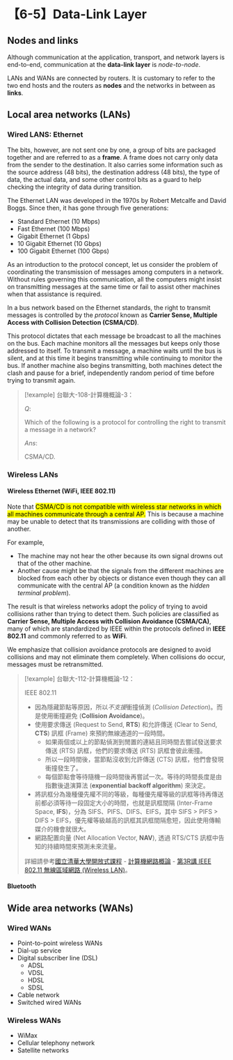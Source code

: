 # 【6-5】Data-Link Layer

## Nodes and links

Although communication at the application, transport, and network layers is end-to-end, communication at the **data-link layer** is *node-to-node*.

LANs and WANs are connected by routers. It is customary to refer to the two end hosts and the routers as **nodes** and the networks in between as **links**.

## Local area networks (LANs)

### Wired LANS: Ethernet

The bits, however, are not sent one by one, a group of bits are packaged together and are referred to as a **frame**. A frame does not carry only data from the sender to the destination. It also carries some information such as the source address (48 bits), the destination address (48 bits), the type of data, the actual data, and some other control bits as a guard to help checking the integrity of data during transition.

The Ethernet LAN was developed in the 1970s by Robert Metcalfe and David Boggs. Since then, it has gone through five generations:

- Standard Ethernet (10 Mbps)
- Fast Ethernet (100 Mbps)
- Gigabit Ethernet (1 Gbps)
- 10 Gigabit Ethernet (10 Gbps)
- 100 Gigabit Ethernet (100 Gbps)

As an introduction to the protocol concept, let us consider the problem of coordinating the transmission of messages among computers in a network. Without rules governing this communication, all the computers might insist on transmitting messages at the same time or fail to assist other machines when that assistance is required.

In a bus network based on the Ethernet standards, the right to transmit messages is controlled by the *protocol* known as **Carrier Sense, Multiple Access with Collision Detection (CSMA/CD)**.

This protocol dictates that each message be broadcast to all the machines on the bus. Each machine monitors all the messages but keeps only those addressed to itself. To transmit a message, a machine waits until the bus is silent, and at this time it begins transmitting while continuing to monitor the bus. If another machine also begins transmitting, both machines detect the clash and pause for a brief, independently random period of time before trying to transmit again.

> [!example]
> 台聯大-108-計算機概論-3：
>
> $Q:$
>
> Which of the following is a protocol for controlling the right to transmit a message in a network?
>
> $Ans:$
>
> CSMA/CD.

### Wireless LANs

#### Wireless Ethernet (WiFi, IEEE 802.11)

Note that <mark>CSMA/CD is not compatible with wireless star networks in which all machines communicate through a central AP.</mark> This is because a machine may be unable to detect that its transmissions are colliding with those of another.

For example,

- The machine may not hear the other because its own signal drowns out that of the other machine.
- Another cause might be that the signals from the different machines are blocked from each other by objects or distance even though they can all communicate with the central AP (a condition known as the *hidden terminal problem*).

The result is that wireless networks adopt the policy of trying to avoid collisions rather than trying to detect them. Such policies are classified as **Carrier Sense, Multiple Access with Collision Avoidance (CSMA/CA)**, many of which are standardized by IEEE within the protocols defined in **IEEE 802.11** and commonly referred to as **WiFi**.

We emphasize that collision avoidance protocols are designed to avoid collisions and may not eliminate them completely. When collisions do occur, messages must be retransmitted.

> [!example]
> 台聯大-112-計算機概論-12：
>
> IEEE 802.11
>
> - 因為隱藏節點等原因，所以*不支援*衝撞偵測 (*Collision Detection*)。而是使用衝撞避免 (**Collision Avoidance**)。
> - 使用要求傳送 (Request to Send, **RTS**) 和允許傳送 (Clear to Send, **CTS**) 訊框 (Frame) 來預約無線通道的一段時間。
>     - 如果兩個或以上的節點偵測到閒置的連結且同時間去嘗試發送要求傳送 (RTS) 訊框，他們的要求傳送 (RTS) 訊框會彼此衝撞。
>     - 所以一段時間後，當節點沒收到允許傳送 (CTS) 訊框，他們會發現衝撞發生了。
>     - 每個節點會等待隨機一段時間後再嘗試一次。等待的時間長度是由指數後退演算法 (**exponential backoff algorithm**) 來決定。
> - 將訊框分為幾種優先權不同的等級，每種優先權等級的訊框等待再傳送前都必須等待一段固定大小的時間，也就是訊框間隔 (Inter-Frame Space, **IFS**)，分為 SIFS、PIFS、DIFS、EIFS，其中 SIFS > PIFS > DIFS > EIFS，優先權等級越高的訊框其訊框間隔愈短，因此使用傳輸媒介的機會就很大。
> - 網路配置向量 (Net Allocation Vector, **NAV**), 透過 RTS/CTS 訊框中告知的持續時間來預測未來流量。
>
> 詳細請參考[國立清華大學開放式課程][] - [計算機網路概論][] - [第3R講 IEEE 802.11 無線區域網路 (Wireless LAN)][]。

[國立清華大學開放式課程]: https://ocw.nthu.edu.tw/ocw/index.php
[計算機網路概論]: https://ocw.nthu.edu.tw/ocw/index.php?page=course&cid=291&
[第3R講 IEEE 802.11 無線區域網路 (Wireless LAN)]: https://ocw.nthu.edu.tw/ocw/upload/291/news/第03講_黃能富教授%20IEEE%20802.11%20無線區域網路.pdf

#### Bluetooth

## Wide area networks (WANs)

### Wired WANs

- Point-to-point wireless WANs
- Dial-up service
- Digital subscriber line (DSL)
    - ADSL
    - VDSL
    - HDSL
    - SDSL
- Cable network
- Switched wired WANs

### Wireless WANs

- WiMax
- Cellular telephony network
- Satellite networks
